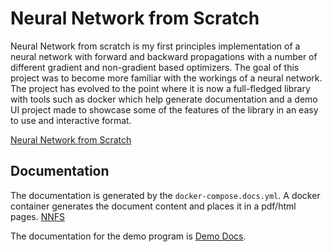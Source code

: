 # Neural Network from Scratch

Neural Network from scratch is my first principles implementation of a neural network with forward and backward propagations with a number of different gradient and non-gradient based optimizers. The goal of this project was to become more familiar with the workings of a neural network. The project has evolved to the point where it is now a full-fledged library with tools such as docker which help generate documentation and a demo UI project made to showcase some of the features of the library in an easy to use and interactive format.

[Neural Network from Scratch](library/nnfs_library.md)

## Documentation

The documentation is generated by the `docker-compose.docs.yml`. A docker container generates the document content and places it in a pdf/html pages. [NNFS](library/docs)

The documentation for the demo program is [Demo Docs](program/nnfs_demo.md).
